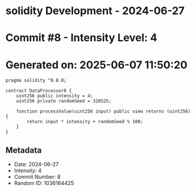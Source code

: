 ﻿# solidity Development - 2024-06-27
# Commit #8 - Intensity Level: 4
# Generated on: 2025-06-07 11:50:20
```solidity
pragma solidity ^0.8.0;

contract DataProcessor8 {
    uint256 public intensity = 4;
    uint256 private randomSeed = 328525;

    function processValue(uint256 input) public view returns (uint256) {
        return input * intensity + randomSeed % 100;
    }
}
```
## Metadata
- Date: 2024-06-27
- Intensity: 4
- Commit Number: 8
- Random ID: 1036164425
